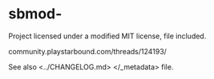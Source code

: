 # sbmod-

Project licensed under a modified MIT license, file included.

community.playstarbound.com/threads/124193/

See also <../CHANGELOG.md> </_metadata> file.
